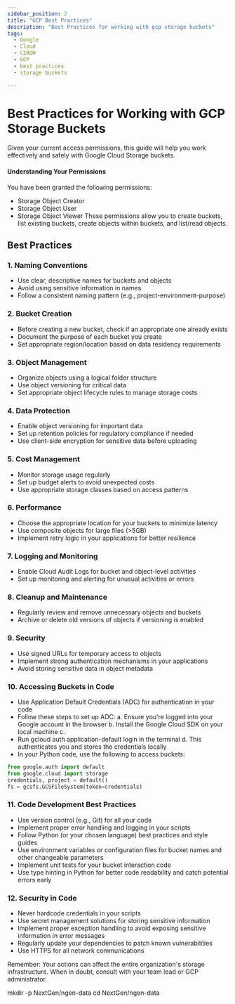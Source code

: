 ```yaml
---
sidebar_position: 2
title: "GCP Best Practices"
description: "Best Practices for working with gcp storage buckets"
tags:
  - Google
  - Cloud
  - CIROH
  - GCP
  - best practices
  - storage buckets

---
```


# Best Practices for Working with GCP Storage Buckets
Given your current access permissions, this guide will help you work effectively and safely with Google Cloud Storage buckets.

#### Understanding Your Permissions
You have been granted the following permissions:
- Storage Object Creator
- Storage Object User
- Storage Object Viewer
These permissions allow you to create buckets, list existing buckets, create objects within buckets, and list/read objects.

## Best Practices
### 1.	Naming Conventions 
- Use clear, descriptive names for buckets and objects
- Avoid using sensitive information in names
- Follow a consistent naming pattern (e.g., project-environment-purpose)

### 2.	Bucket Creation 
-	Before creating a new bucket, check if an appropriate one already exists
-	Document the purpose of each bucket you create
-	Set appropriate region/location based on data residency requirements
### 3.	Object Management 
-	Organize objects using a logical folder structure
-	Use object versioning for critical data
-	Set appropriate object lifecycle rules to manage storage costs
### 4.	Data Protection 
-	Enable object versioning for important data
-	Set up retention policies for regulatory compliance if needed
-	Use client-side encryption for sensitive data before uploading
### 5.	Cost Management 
-	Monitor storage usage regularly
-	Set up budget alerts to avoid unexpected costs
-	Use appropriate storage classes based on access patterns
### 6.	Performance 
-	Choose the appropriate location for your buckets to minimize latency
-	Use composite objects for large files (>5GB)
-	Implement retry logic in your applications for better resilience
### 7.	Logging and Monitoring 
-	Enable Cloud Audit Logs for bucket and object-level activities
-	Set up monitoring and alerting for unusual activities or errors
### 8.	Cleanup and Maintenance 
-	Regularly review and remove unnecessary objects and buckets
-	Archive or delete old versions of objects if versioning is enabled
### 9.	Security 
-	Use signed URLs for temporary access to objects
-	Implement strong authentication mechanisms in your applications
-	Avoid storing sensitive data in object metadata
### 10.	 Accessing Buckets in Code 
-	Use Application Default Credentials (ADC) for authentication in your code
-	Follow these steps to set up ADC: a. Ensure you're logged into your Google account in the browser b. Install the Google Cloud SDK on your local machine c. 
-	Run gcloud auth application-default login in the terminal d. This authenticates you and stores the credentials locally
-	In your Python code, use the following to access buckets:
``` python
from google.auth import default
from google.cloud import storage
credentials, project = default()
fs = gcsfs.GCSFileSystem(token=credentials)
```
### 11.	Code Development Best Practices
-	 Use version control (e.g., Git) for all your code 
-	Implement proper error handling and logging in your scripts 
-	Follow Python (or your chosen language) best practices and style guides 
-	Use environment variables or configuration files for bucket names and other changeable parameters 
-	Implement unit tests for your bucket interaction code 
-	Use type hinting in Python for better code readability and catch potential errors early
### 12.	Security in Code 
-	Never hardcode credentials in your scripts
-	Use secret management solutions for storing sensitive information
-	Implement proper exception handling to avoid exposing sensitive information in error messages
-	Regularly update your dependencies to patch known vulnerabilities
-	Use HTTPS for all network communications


Remember: Your actions can affect the entire organization's storage infrastructure. When in doubt, consult with your team lead or GCP administrator.





mkdir -p NextGen/ngen-data
cd NextGen/ngen-data